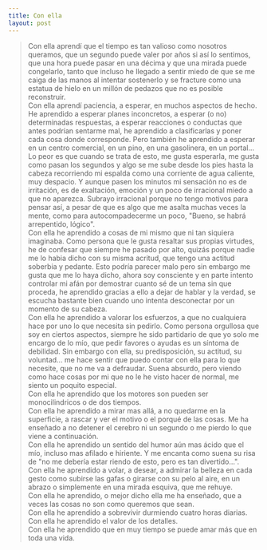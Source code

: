 ```yaml
---
title: Con ella
layout: post
---
```

> Con ella aprendí que el tiempo es tan valioso como nosotros queramos, que un segundo puede valer por años si así lo sentimos, que una hora puede pasar en una décima y que una mirada puede congelarlo, tanto que incluso he llegado a sentir miedo de que se me caiga de las manos al intentar sostenerlo y se fracture como una estatua de hielo en un millón de pedazos que no es posible reconstruir.  
> Con ella aprendí paciencia, a esperar, en muchos aspectos de hecho. He aprendido a esperar planes inconcretos, a esperar (o no) determinadas respuestas, a esperar reacciones o conductas que antes podrían sentarme mal, he aprendido a clasificarlas y poner cada cosa donde corresponde. Pero también he aprendido a esperar en un centro comercial, en un pino, en una gasolinera, en un portal... Lo peor es que cuando se trata de esto, me gusta esperarla, me gusta como pasan los segundos y algo se me sube desde los pies hasta la cabeza recorriendo mi espalda como una corriente de agua caliente, muy despacio. Y aunque pasen los minutos mi sensación no es de irritación, es de exaltación, emoción y un poco de irracional miedo a que no aparezca. Subrayo irracional porque no tengo motivos para pensar así, a pesar de que es algo que me asalta muchas veces la mente, como para autocompadecerme un poco, "Bueno, se habrá arrepentido, lógico".  
> Con ella he aprendido a cosas de mi mismo que ni tan siquiera imaginaba. Como persona que le gusta resaltar sus propias virtudes, he de confesar que siempre he pasado por alto, quizás porque nadie me lo habia dicho con su misma acritud, que tengo una actitud soberbia y pedante. Esto podría parecer malo pero sin embargo me gusta que me lo haya dicho, ahora soy consciente y en parte intento controlar mi afán por demostrar cuanto sé de un tema sin que proceda, he aprendido gracias a ello a dejar de hablar y la verdad, se escucha bastante bien cuando uno intenta desconectar por un momento de su cabeza.  
> Con ella he aprendido a valorar los esfuerzos, a que no cualquiera hace por uno lo que necesita sin pedirlo. Como persona orgullosa que soy en ciertos aspectos, siempre he sido partidario de que yo solo me encargo de lo mío, que pedir favores o ayudas es un síntoma de debilidad. Sin embargo con ella, su predisposición, su actitud, su voluntad... me hace sentir que puedo contar con ella para lo que necesite, que no me va a defraudar. Suena absurdo, pero viendo como hace cosas por mi que no le he visto hacer de normal, me siento un poquito especial.  
> Con ella he aprendido que los motores son pueden ser monocilindricos o de dos tiempos.  
> Con ella he aprendido a mirar mas allá, a no quedarme en la superficie, a rascar y ver el motivo o el porqué de las cosas. Me ha enseñado a no detener el cerebro ni un segundo o me pierdo lo que viene a continuación.  
> Con ella he aprendido un sentido del humor aún mas ácido que el mío, incluso mas afilado e hiriente. Y me encanta como suena su risa de "no me debería estar riendo de esto, pero es tan divertido...".  
> Con ella he aprendido a volar, a desear, a admirar la belleza en cada gesto como subirse las gafas o girarse con su pelo al aire, en un abrazo o simplemente en una mirada esquiva, que me rehuye.  
> Con ella he aprendido, o mejor dicho ella me ha enseñado, que a veces las cosas no son como queremos que sean.  
> Con ella he aprendido a sobrevivir durmiendo cuatro horas diarias.  
> Con ella he aprendido el valor de los detalles.  
> Con ella he aprendido que en muy tiempo se puede amar más que en toda una vida.
